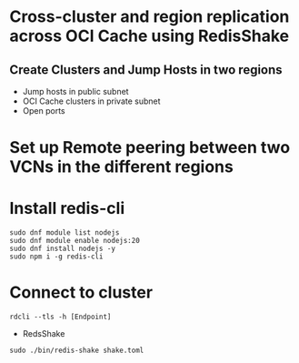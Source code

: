 # Cross-cluster and region replication across OCI Cache using RedisShake


## Create Clusters and Jump Hosts in two regions

- Jump hosts in public subnet
- OCI Cache clusters in private subnet
- Open ports


# Set up Remote peering between two VCNs in the different regions


# Install redis-cli

```
sudo dnf module list nodejs
sudo dnf module enable nodejs:20
sudo dnf install nodejs -y
sudo npm i -g redis-cli
```

# Connect to cluster
```
rdcli --tls -h [Endpoint]
```


- RedsShake
```
sudo ./bin/redis-shake shake.toml
```



